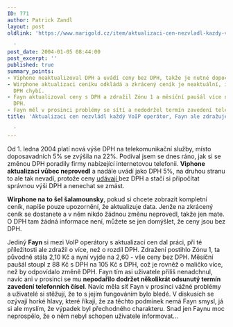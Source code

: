 ```yaml
---
ID: 771
author: Patrick Zandl
layout: post
oldlink: 'https://www.marigold.cz/item/aktualizaci-cen-nezvladl-kazdy-voip-operator-fayn-ale-zdrazuje

  '
post_date: 2004-01-05 08:44:00
post_excerpt: ''
published: true
summary_points:
- Viphone neaktualizoval DPH a uvádí ceny bez DPH, takže je nutné dopočítat.
- Wirphone aktualizaci ceníku odkládá a zkrácený ceník je neaktuální, informace o
  DPH chybí.
- Fayn aktualizoval ceny s DPH a zdražil Zónu 1 a měsíční paušál více než odpovídá
  DPH.
- Fayn měl v prosinci problémy se sítí a nedodržel termín zavedení telefonních čísel.
title: 'Aktualizaci cen nezvládl každý VoIP operátor, Fayn ale zdražuje

  '
---
```


<p>
Od 1. ledna 2004 platí nová výše DPH na telekomunikační služby, místo doposavadních 5% se zvýšila na 22%. Podíval jsem se dnes ráno, jak si se změnou DPH poradily firmy nabízející internetovou telefonii. <STRONG>Viphone aktualizaci vůbec neprovedl</STRONG> a nadále uvádí jako DPH 5%, na druhou stranu to ale tak nevadí, protože ceny <A href="http://www.viphone.cz/cenik_vol_viphone.htm" target=_blank>udávají </A>bez DPH a stačí si připočítat správnou výši DPH a nenechat se zmást. </p>

<p>
<STRONG>Wirphone na to šel šalamounsky</STRONG>, pokud si chcete zobrazit kompletní ceník, napíše pouze upozornění, že aktualizuje data. Jenže na zkrácený ceník se dostanete a v něm nikdo žádnou změnu neprovedl, takže jen mate. O DPH tam žádná informace není, můžete se jen domýšlet, že ceny jsou bez DPH. </p>

<p>
Jediný <STRONG>Fayn </STRONG>si mezi VoIP operátory s aktualizací cen dal práci, při té příležitosti ale zdražil o více, než o rozdíl DPH. Zdražení postihlo Zónu 1, ta původně stála 2,10 Kč a nyní vyjde na 2,60 - vše ceny bez DPH. Měsíční paušál stoupl z 88 Kč s DPH na 105 Kč s DPH, což je rovněž o maličko více, než by odpovídalo změně DPH. Fayn tím asi uživatele příliš nenadchnul, navíc ani v prosinci se mu <STRONG>nepodařilo dodržet několikrát odsunutý termín zavedení telefonních čísel</STRONG>. Navíc měla síť Fayn v prosinci vážné problémy a uživatelé si stěžují, že to s jejím fungováním bylo bledé. V diskusích se ozývají horké hlavy, které říkají, že za těchto podmínek nemá Fayn smysl, já si ale myslím, že výpadek byl přechodného charakteru. Snad jen Faynu moc neprospělo, že o něm nebyl schopen uživatele informovat...</p>